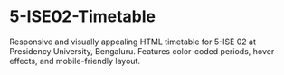 # 5-ISE02-Timetable
Responsive and visually appealing HTML timetable for 5-ISE 02 at Presidency University, Bengaluru. Features color-coded periods, hover effects, and mobile-friendly layout.
